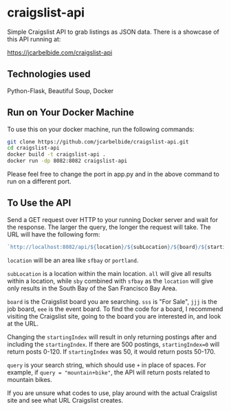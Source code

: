 # craigslist-api
Simple Craigslist API to grab listings as JSON data. 
There is a showcase of this API running at:

https://jcarbelbide.com/craigslist-api

<h2>Technologies used</h2> 

Python-Flask, Beautiful Soup, Docker

<h2>Run on Your Docker Machine</h2>

To use this on your docker machine, run the following commands:
```bash
git clone https://github.com/jcarbelbide/craigslist-api.git
cd craigslist-api
docker build -t craigslist-api .
docker run -dp 8082:8082 craigslist-api
```

Please feel free to change the port in app.py and in the above command to run on a different port. 

<h2>To Use the API</h2>
Send a GET request over HTTP to your running Docker server and wait for the response. The larger the query, the longer the request will take. The URL will have the following form:

```JavaScript
`http://localhost:8082/api/${location}/${subLocation}/${board}/${startingIndex}/${formatQuery(query)}`
```

```location``` will be an area like ```sfbay``` or ```portland```.

```subLocation``` is a location within the main location. ```all``` will give all results within a location, while ```sby``` combined with ```sfbay``` as the ```location``` will give only results in the South Bay of the San Francisco Bay Area. 

```board``` is the Craigslist board you are searching. ```sss``` is "For Sale", ```jjj``` is the job board, ```eee``` is the event board. To find the code for a board, I recommend visiting the Craigslist site, going to the board you are interested in, and look at the URL.

Changing the ```startingIndex``` will result in only returning postings after and including the ```startingIndex```. If there are 500 postings, ```startingIndex=0``` will return posts 0-120. If ```startingIndex``` was 50, it would return posts 50-170. 

```query``` is your search string, which should use ```+``` in place of spaces. For example, if ```query = "mountain+bike"```, the API will return posts related to mountain bikes. 

If you are unsure what codes to use, play around with the actual Craigslist site and see what URL Craigslist creates. 
